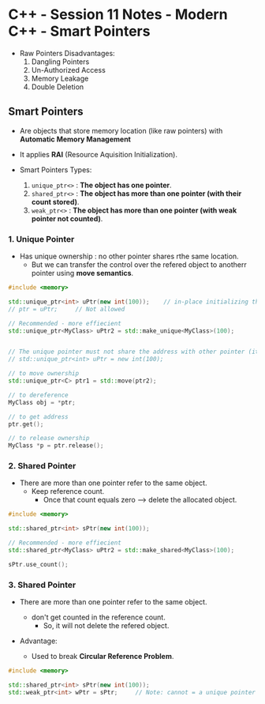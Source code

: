 # C++ - Session 11 Notes - Modern C++ - Smart Pointers

* Raw Pointers Disadvantages:
    1. Dangling Pointers
    2. Un-Authorized Access
    3. Memory Leakage
    4. Double Deletion

## Smart Pointers

* Are objects that store memory location (like raw pointers) with **Automatic Memory Management**
* It applies **RAI** (Resource Aquisition Initialization).

* Smart Pointers Types:
    1. `unique_ptr<>` : **The object has one pointer**.
    1. `shared_ptr<>` : **The object has more than one pointer (with their count stored)**.
    1. `weak_ptr<>` : **The object has more than one pointer (with weak pointer not counted)**.

### 1. Unique Pointer

* Has unique ownership : no other pointer shares rthe same location.
  * But we can transfer the control over the refered object to anotherr pointer using **move semantics**.

```cpp
#include <memory>

std::unique_ptr<int> uPtr(new int(100));    // in-place initializing the unique pointer 
// ptr = uPtr;     // Not allowed

// Recommended - more effiecient
std::unique_ptr<MyClass> uPtr2 = std::make_unique<MyClass>(100);


// The unique pointer must not share the address with other pointer (it must move the ownership)
// std::unique_ptr<int> uPtr = new int(100);

// to move ownership
std::unique_ptr<C> ptr1 = std::move(ptr2);

// to dereference
MyClass obj = *ptr;

// to get address
ptr.get();

// to release ownership
MyClass *p = ptr.release();
```

### 2. Shared Pointer

* There are more than one pointer refer to the same object.
  * Keep reference count.
    * Once that count equals zero --> delete the allocated object.

```cpp
#include <memory>

std::shared_ptr<int> sPtr(new int(100));

// Recommended - more effiecient
std::shared_ptr<MyClass> uPtr2 = std::make_shared<MyClass>(100);

sPtr.use_count();
```

### 3. Shared Pointer

* There are more than one pointer refer to the same object.
  * don't get counted in the reference count.
    * So, it will not delete the refered object.

* Advantage:
  * Used to break **Circular Reference Problem**.

```cpp
#include <memory>

std::shared_ptr<int> sPtr(new int(100));
std::weak_ptr<int> wPtr = sPtr;     // Note: cannot = a unique pointer
```
